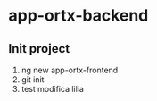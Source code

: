 # app-ortx-backend #

## Init project ##
1. ng new app-ortx-frontend
2. git init
3. test modifica lilia
